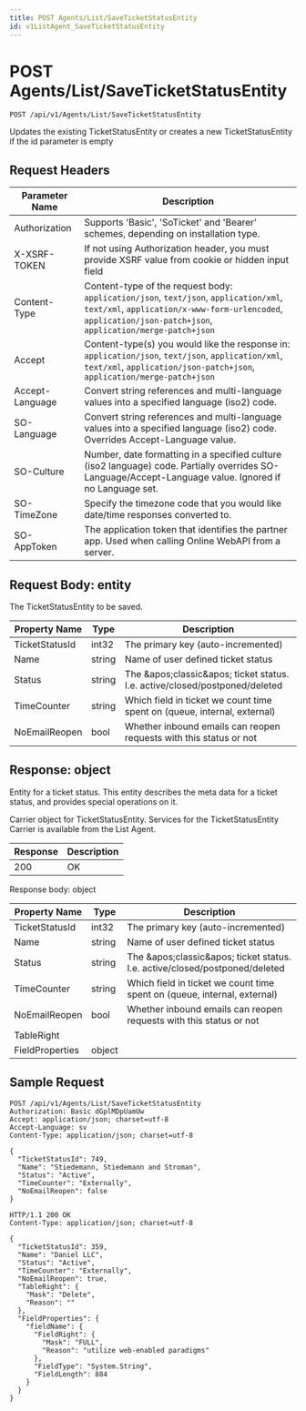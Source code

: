 ```yaml
---
title: POST Agents/List/SaveTicketStatusEntity
id: v1ListAgent_SaveTicketStatusEntity
---
```


# POST Agents/List/SaveTicketStatusEntity

```http
POST /api/v1/Agents/List/SaveTicketStatusEntity
```

Updates the existing TicketStatusEntity or creates a new TicketStatusEntity if the id parameter is empty








## Request Headers

| Parameter Name | Description |
|----------------|-------------|
| Authorization  | Supports 'Basic', 'SoTicket' and 'Bearer' schemes, depending on installation type. |
| X-XSRF-TOKEN   | If not using Authorization header, you must provide XSRF value from cookie or hidden input field |
| Content-Type | Content-type of the request body: `application/json`, `text/json`, `application/xml`, `text/xml`, `application/x-www-form-urlencoded`, `application/json-patch+json`, `application/merge-patch+json` |
| Accept         | Content-type(s) you would like the response in: `application/json`, `text/json`, `application/xml`, `text/xml`, `application/json-patch+json`, `application/merge-patch+json` |
| Accept-Language | Convert string references and multi-language values into a specified language (iso2) code. |
| SO-Language | Convert string references and multi-language values into a specified language (iso2) code. Overrides Accept-Language value. |
| SO-Culture | Number, date formatting in a specified culture (iso2 language) code. Partially overrides SO-Language/Accept-Language value. Ignored if no Language set. |
| SO-TimeZone | Specify the timezone code that you would like date/time responses converted to. |
| SO-AppToken | The application token that identifies the partner app. Used when calling Online WebAPI from a server. |

## Request Body: entity  

The TicketStatusEntity to be saved. 

| Property Name | Type |  Description |
|----------------|------|--------------|
| TicketStatusId | int32 | The primary key (auto-incremented) |
| Name | string | Name of user defined ticket status |
| Status | string | The &amp;apos;classic&amp;apos; ticket status. I.e. active/closed/postponed/deleted |
| TimeCounter | string | Which field in ticket we count time spent on (queue, internal, external) |
| NoEmailReopen | bool | Whether inbound emails can reopen requests with this status or not |


## Response: object

Entity for a ticket status. This entity describes the meta data for a ticket status, and provides special operations on it.



Carrier object for TicketStatusEntity.
Services for the TicketStatusEntity Carrier is available from the <see cref="T:SuperOffice.CRM.Services.IListAgent">List Agent</see>.

| Response | Description |
|----------------|-------------|
| 200 | OK |

Response body: object

| Property Name | Type |  Description |
|----------------|------|--------------|
| TicketStatusId | int32 | The primary key (auto-incremented) |
| Name | string | Name of user defined ticket status |
| Status | string | The &amp;apos;classic&amp;apos; ticket status. I.e. active/closed/postponed/deleted |
| TimeCounter | string | Which field in ticket we count time spent on (queue, internal, external) |
| NoEmailReopen | bool | Whether inbound emails can reopen requests with this status or not |
| TableRight |  |  |
| FieldProperties | object |  |

## Sample Request

```http!
POST /api/v1/Agents/List/SaveTicketStatusEntity
Authorization: Basic dGplMDpUamUw
Accept: application/json; charset=utf-8
Accept-Language: sv
Content-Type: application/json; charset=utf-8

{
  "TicketStatusId": 749,
  "Name": "Stiedemann, Stiedemann and Stroman",
  "Status": "Active",
  "TimeCounter": "Externally",
  "NoEmailReopen": false
}
```

```http_
HTTP/1.1 200 OK
Content-Type: application/json; charset=utf-8

{
  "TicketStatusId": 359,
  "Name": "Daniel LLC",
  "Status": "Active",
  "TimeCounter": "Externally",
  "NoEmailReopen": true,
  "TableRight": {
    "Mask": "Delete",
    "Reason": ""
  },
  "FieldProperties": {
    "fieldName": {
      "FieldRight": {
        "Mask": "FULL",
        "Reason": "utilize web-enabled paradigms"
      },
      "FieldType": "System.String",
      "FieldLength": 884
    }
  }
}
```
